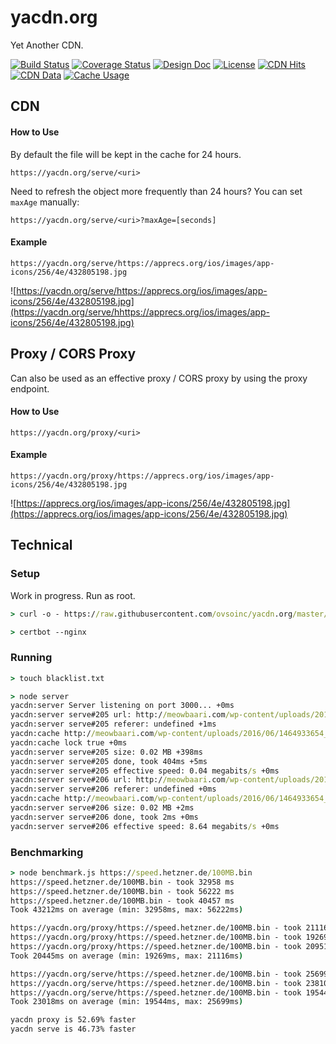 # yacdn.org
Yet Another CDN.

[![Build Status](https://travis-ci.org/ovsoinc/yacdn.org.svg?branch=master)](https://travis-ci.org/ovsoinc/yacdn.org)
[![Coverage Status](https://coveralls.io/repos/github/ovsoinc/yacdn.org/badge.svg?branch=master)](https://coveralls.io/github/ovsoinc/yacdn.org?branch=master)
[![Design Doc](https://img.shields.io/badge/design-doc-blue.svg)](https://github.com/ovsoinc/yacdn.org/blob/master/docs/design-doc.md)
[![License](https://img.shields.io/badge/license-AGPLv3-blue.svg?label=license)](https://github.com/Storj/ovsoinc/yacdn.org/blob/master/LICENSE)
[![CDN Hits](https://img.shields.io/badge/dynamic/json.svg?label=CDN%20Hits&url=https://yacdn.org/global-stats&query=$.cdnHits&colorB=green)](https://img.shields.io/badge/dynamic/json.svg?label=CDN%20Hits&url=https://yacdn.org/global-stats&query=$.cdnHits&colorB=green)
[![CDN Data](https://img.shields.io/badge/dynamic/json.svg?label=CDN%20Data&url=https://yacdn.org/global-stats&query=$.cdnData&colorB=blue)](https://img.shields.io/badge/dynamic/json.svg?label=CDN%20Data&url=https://yacdn.org/global-stats&query=$.cdnData&colorB=blue)
[![Cache Usage](https://img.shields.io/badge/dynamic/json.svg?label=Cache%20Usage&url=https://yacdn.org/global-stats&query=$.cacheStorageUsage&colorB=purple)](https://img.shields.io/badge/dynamic/json.svg?label=Cache%20Usage&url=https://yacdn.org/global-stats&query=$.cacheStorageUsage&colorB=purple)

## CDN

#### How to Use

By default the file will be kept in the cache for 24 hours.

```
https://yacdn.org/serve/<uri>
```

Need to refresh the object more frequently than 24 hours? You can set `maxAge` manually:

```
https://yacdn.org/serve/<uri>?maxAge=[seconds]
```

#### Example
```
https://yacdn.org/serve/https://apprecs.org/ios/images/app-icons/256/4e/432805198.jpg
```
![https://yacdn.org/serve/https://apprecs.org/ios/images/app-icons/256/4e/432805198.jpg](https://yacdn.org/serve/hhttps://apprecs.org/ios/images/app-icons/256/4e/432805198.jpg)

## Proxy / CORS Proxy

Can also be used as an effective proxy / CORS proxy by using the proxy endpoint.

#### How to Use

```
https://yacdn.org/proxy/<uri>
```

#### Example
```
https://yacdn.org/proxy/https://apprecs.org/ios/images/app-icons/256/4e/432805198.jpg
```
![https://apprecs.org/ios/images/app-icons/256/4e/432805198.jpg](https://apprecs.org/ios/images/app-icons/256/4e/432805198.jpg)

## Technical

### Setup

Work in progress. Run as root.

```cmd
> curl -o - https://raw.githubusercontent.com/ovsoinc/yacdn.org/master/install.sh | bash
```

```cmd
> certbot --nginx
```

### Running

```cmd
> touch blacklist.txt
```

```cmd
> node server
yacdn:server Server listening on port 3000... +0ms
yacdn:server serve#205 url: http://meowbaari.com/wp-content/uploads/2016/06/1464933654_cat_sleep.png +5s
yacdn:server serve#205 referer: undefined +1ms
yacdn:cache http://meowbaari.com/wp-content/uploads/2016/06/1464933654_cat_sleep.png not in cache +0ms
yacdn:cache lock true +0ms
yacdn:server serve#205 size: 0.02 MB +398ms
yacdn:server serve#205 done, took 404ms +5ms
yacdn:server serve#205 effective speed: 0.04 megabits/s +0ms
yacdn:server serve#206 url: http://meowbaari.com/wp-content/uploads/2016/06/1464933654_cat_sleep.png +5s
yacdn:server serve#206 referer: undefined +0ms
yacdn:cache http://meowbaari.com/wp-content/uploads/2016/06/1464933654_cat_sleep.png already in cache +5s
yacdn:server serve#206 size: 0.02 MB +2ms
yacdn:server serve#206 done, took 2ms +0ms
yacdn:server serve#206 effective speed: 8.64 megabits/s +0ms
```

### Benchmarking

```cmd
> node benchmark.js https://speed.hetzner.de/100MB.bin
https://speed.hetzner.de/100MB.bin - took 32958 ms
https://speed.hetzner.de/100MB.bin - took 56222 ms
https://speed.hetzner.de/100MB.bin - took 40457 ms
Took 43212ms on average (min: 32958ms, max: 56222ms)

https://yacdn.org/proxy/https://speed.hetzner.de/100MB.bin - took 21116 ms
https://yacdn.org/proxy/https://speed.hetzner.de/100MB.bin - took 19269 ms
https://yacdn.org/proxy/https://speed.hetzner.de/100MB.bin - took 20951 ms
Took 20445ms on average (min: 19269ms, max: 21116ms)

https://yacdn.org/serve/https://speed.hetzner.de/100MB.bin - took 25699 ms
https://yacdn.org/serve/https://speed.hetzner.de/100MB.bin - took 23810 ms
https://yacdn.org/serve/https://speed.hetzner.de/100MB.bin - took 19544 ms
Took 23018ms on average (min: 19544ms, max: 25699ms)

yacdn proxy is 52.69% faster
yacdn serve is 46.73% faster
```
